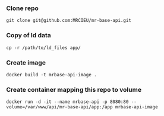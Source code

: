 ### Clone repo

```
git clone git@github.com:MRCIEU/mr-base-api.git
```

### Copy of ld data
```
cp -r /path/to/ld_files app/
```

### Create image

```
docker build -t mrbase-api-image .
```

### Create container mapping this repo to volume

```
docker run -d -it --name mrbase-api -p 8080:80 --volume=/var/www/api/mr-base-api/app:/app mrbase-api-image
```
